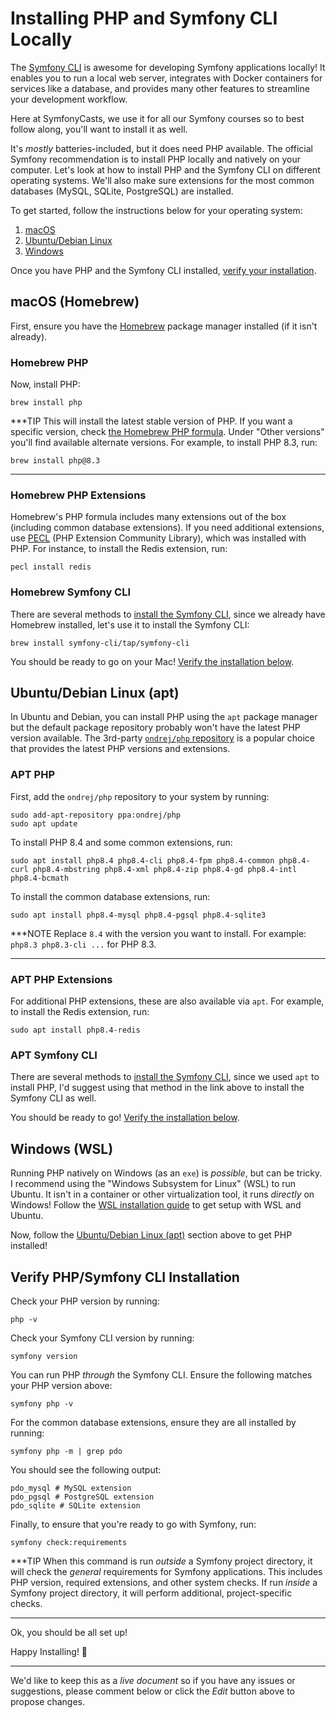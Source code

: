 # Installing PHP and Symfony CLI Locally

The [Symfony CLI](https://symfony.com/doc/current/setup/symfony_cli.html) is awesome for developing Symfony
applications locally! It enables you to run a local web server, integrates with Docker containers for
services like a database, and provides many other features to streamline your development workflow.

Here at SymfonyCasts, we use it for all our Symfony courses so to best follow along, you'll want to
install it as well.

It's *mostly* batteries-included, but it does need PHP available. The official Symfony recommendation is to
install PHP locally and natively on your computer. Let's look at how to install PHP and the Symfony CLI on
different operating systems. We'll also make sure extensions for the most common databases (MySQL, SQLite,
PostgreSQL) are installed.

To get started, follow the instructions below for your operating system:
1. [macOS](#macos-homebrew)
2. [Ubuntu/Debian Linux](#ubuntu-debian-linux-apt)
3. [Windows](#windows-wsl)

Once you have PHP and the Symfony CLI installed, [verify your installation](#verify-php-symfony-cli-installation).

## macOS (Homebrew)

First, ensure you have the [Homebrew](https://brew.sh) package manager installed (if it isn't already).

### Homebrew PHP

Now, install PHP:

```terminal
brew install php
```

***TIP
This will install the latest stable version of PHP. If you want a specific version, check
[the Homebrew PHP formula](https://formulae.brew.sh/formula/php). Under "Other versions"
you'll find available alternate versions. For example, to install PHP 8.3, run:

```terminal
brew install php@8.3
```
***

### Homebrew PHP Extensions

Homebrew's PHP formula includes many extensions out of the box (including common database extensions).
If you need additional extensions, use [PECL](https://pecl.php.net/) (PHP Extension Community
Library), which was installed with PHP. For instance, to install the Redis extension, run:

```terminal
pecl install redis
```

### Homebrew Symfony CLI

There are several methods to [install the Symfony CLI](https://symfony.com/download), since we already
have Homebrew installed, let's use it to install the Symfony CLI:

```terminal
brew install symfony-cli/tap/symfony-cli
```

You should be ready to go on your Mac! [Verify the installation below](#verify-php-symfony-cli-installation).

## Ubuntu/Debian Linux (apt)

In Ubuntu and Debian, you can install PHP using the `apt` package manager but the default package repository probably
won't have the latest PHP version available. The 3rd-party [`ondrej/php` repository](https://launchpad.net/~ondrej/+archive/ubuntu/php)
is a popular choice that provides the latest PHP versions and extensions. 

### APT PHP

First, add the `ondrej/php` repository to your system by running:

```terminal
sudo add-apt-repository ppa:ondrej/php
sudo apt update
```

To install PHP 8.4 and some common extensions, run:

```terminal
sudo apt install php8.4 php8.4-cli php8.4-fpm php8.4-common php8.4-curl php8.4-mbstring php8.4-xml php8.4-zip php8.4-gd php8.4-intl php8.4-bcmath 
```

To install the common database extensions, run:

```terminal
sudo apt install php8.4-mysql php8.4-pgsql php8.4-sqlite3
```

***NOTE
Replace `8.4` with the version you want to install. For example: `php8.3 php8.3-cli ...` for PHP 8.3.
***

### APT PHP Extensions

For additional PHP extensions, these are also available via `apt`. For example, to install
the Redis extension, run:

```terminal
sudo apt install php8.4-redis
```

### APT Symfony CLI

There are several methods to [install the Symfony CLI](https://symfony.com/download), since we used
`apt` to install PHP, I'd suggest using that method in the link above to install the Symfony CLI as well.

You should be ready to go! [Verify the installation below](#verify-php-symfony-cli-installation).

## Windows (WSL)

Running PHP natively on Windows (as an `exe`) is *possible*, but can be tricky. I recommend using the
"Windows Subsystem for Linux" (WSL) to run Ubuntu. It isn't in a container or other virtualization tool,
it runs *directly* on Windows! Follow the
[WSL installation guide](https://learn.microsoft.com/en-us/windows/wsl/install)
to get setup with WSL and Ubuntu.

Now, follow the [Ubuntu/Debian Linux (apt)](#ubuntu-debian-linux-apt) section above to get PHP installed!

## Verify PHP/Symfony CLI Installation

Check your PHP version by running:

```terminal
php -v
```

Check your Symfony CLI version by running:

```terminal
symfony version
```

You can run PHP *through* the Symfony CLI. Ensure the following matches your PHP version above:

```terminal
symfony php -v
```

For the common database extensions, ensure they are all installed by running:

```terminal
symfony php -m | grep pdo
```

You should see the following output:

```
pdo_mysql # MySQL extension
pdo_pgsql # PostgreSQL extension
pdo_sqlite # SQLite extension
```

Finally, to ensure that you're ready to go with Symfony, run:

```terminal
symfony check:requirements
```

***TIP
When this command is run *outside* a Symfony project directory, it will check the *general* requirements
for Symfony applications. This includes PHP version, required extensions, and other system checks.
If run *inside* a Symfony project directory, it will perform additional, project-specific checks.
***

Ok, you should be all set up!

Happy Installing! 🚀

---

We'd like to keep this as a *live document* so if you have any issues or suggestions, please comment below or
click the *Edit* button above to propose changes.
